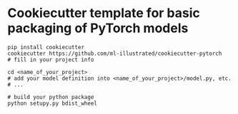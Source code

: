 # Cookiecutter template for basic packaging of PyTorch models

```
pip install cookiecutter
cookiecutter https://github.com/ml-illustrated/cookiecutter-pytorch
# fill in your project info

cd <name_of_your_project>
# add your model definition into <name_of_your_project>/model.py, etc.
# ...

# build your python package
python setupy.py bdist_wheel
```

